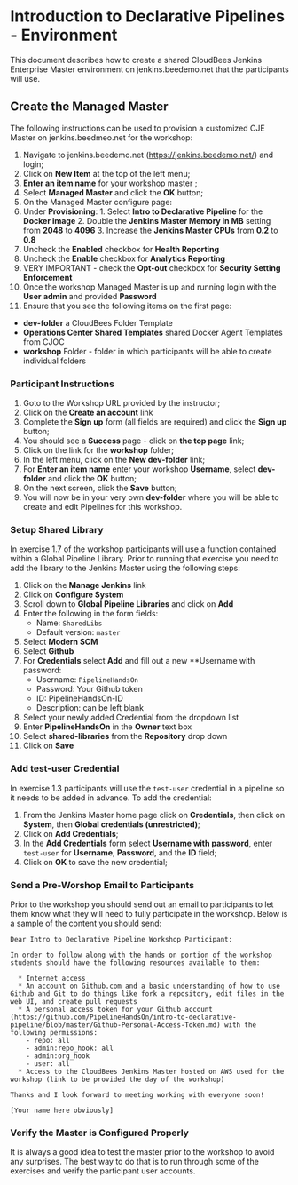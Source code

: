 # Introduction to Declarative Pipelines - Environment

This document describes how to create a shared CloudBees Jenkins Enterprise Master environment on jenkins.beedemo.net that the participants will use.

## Create the Managed Master

The following instructions can be used to provision a customized CJE Master on jenkins.beedmeo.net for the workshop:

1. Navigate to jenkins.beedemo.net (https://jenkins.beedemo.net/) and login;
2. Click on **New Item** at the top of the left menu;
3. **Enter an item name** for your workshop master ;
4. Select **Managed Master** and click the **OK** button;
5. On the Managed Master configure page:
  1. Under **Provisioning**:
    1. Select **Intro to Declarative Pipeline** for the **Docker image**
    2. Double the **Jenkins Master Memory in MB** setting from **2048** to **4096**
    3. Increase the **Jenkins Master CPUs** from **0.2** to **0.8**
  2. Uncheck the **Enabled** checkbox for **Health Reporting**
  3. Uncheck the **Enable** checkbox for **Analytics Reporting**
  4. VERY IMPORTANT - check the **Opt-out** checkbox for **Security Setting Enforcement**
6. Once the workshop Managed Master is up and running login with the **User** **admin** and provided **Password**
7. Ensure that you see the following items on the first page:
  - **dev-folder** a CloudBees Folder Template
  - **Operations Center Shared Templates** shared Docker Agent Templates from CJOC
  - **workshop** Folder - folder in which participants will be able to create individual folders

### Participant Instructions
1. Goto to the Workshop URL provided by the instructor;
2. Click on the **Create an account** link 
3. Complete the **Sign up** form (all fields are required) and click the **Sign up** button;
4. You should see a **Success** page - click on **the top page** link;
5. Click on the link for the **workshop** folder;
6. In the left menu, click on the **New dev-folder** link;
7. For **Enter an item name** enter your workshop **Username**, select **dev-folder** and click the **OK** button;
8. On the next screen, click the **Save** button;
9. You will now be in your very own **dev-folder** where you will be able to create and edit Pipelines for this workshop.

### Setup Shared Library

In exercise 1.7 of the workshop participants will use a function contained within a Global Pipeline Library. Prior to running that exercise you need to add the library to the Jenkins Master using the following steps:

1. Click on the **Manage Jenkins** link
2. Click on **Configure System**
3. Scroll down to **Global Pipeline Libraries** and click on **Add**
4. Enter the following in the form fields:
   - Name: ```SharedLibs```
   - Default version: ```master```
5. Select **Modern SCM**
6. Select **Github**
7. For **Credentials** select **Add** and fill out a new **Username with password:
	- Username: ```PipelineHandsOn```
	- Password: Your Github token
	- ID: PipelineHandsOn-ID
	- Description: can be left blank
8. Select your newly added Credential from the dropdown list
9. Enter **PipelineHandsOn** in the **Owner** text box
10. Select **shared-libraries** from the **Repository** drop down
11. Click on **Save**

### Add test-user Credential

In exercise 1.3 participants will use the ```test-user``` credential in a pipeline so it needs to be added in advance. To add the credential:

1. From the Jenkins Master home page click on **Credentials**, then click on **System**, then **Global credentials (unrestricted)**;
2. Click on **Add Credentials**;
3. In the **Add Credentials** form select **Username with password**, enter ```test-user``` for **Username**, **Password**, and the **ID** field;
4. Click on **OK** to save the new credential;

### Send a Pre-Worshop Email to Participants

Prior to the workshop you should send out an email to participants to let them know what they will need to fully participate in the workshop. Below is a sample of the content you should send:

```
Dear Intro to Declarative Pipeline Workshop Participant:

In order to follow along with the hands on portion of the workshop students should have the following resources available to them:

  * Internet access
  * An account on Github.com and a basic understanding of how to use Github and Git to do things like fork a repository, edit files in the web UI, and create pull requests
  * A personal access token for your Github account (https://github.com/PipelineHandsOn/intro-to-declarative-pipeline/blob/master/Github-Personal-Access-Token.md) with the following permissions:
    - repo: all
    - admin:repo_hook: all
    - admin:org_hook
    - user: all
  * Access to the CloudBees Jenkins Master hosted on AWS used for the workshop (link to be provided the day of the workshop)

Thanks and I look forward to meeting working with everyone soon!

[Your name here obviously]
```

### Verify the Master is Configured Properly

It is always a good idea to test the master prior to the workshop to avoid any surprises. The best way to do that is to run through some of the exercises and verify the participant user accounts.
